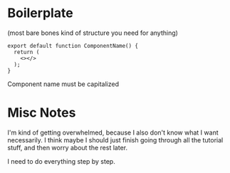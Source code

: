 # Boilerplate 
(most bare bones kind of structure you need for anything)

```
export default function ComponentName() { 
  return (
    <></> 
  );
}
```

Component name must be capitalized

# Misc Notes

I'm kind of getting overwhelmed, because I also don't know what I want necessarily. I think maybe I should just finish going through all the tutorial stuff, and then worry about the rest later. 

I need to do everything step by step. 
